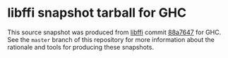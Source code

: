 # libffi snapshot tarball for GHC

This source snapshot was produced from
[libffi](https://github.com/libffi/libffi) commit
[88a7647](https://github.com/libffi/libffi/commit/88a7647) for GHC. See the
`master` branch of this repository for more information about the rationale
and tools for producing these snapshots.
